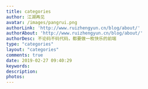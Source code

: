 ```yaml
---
title: categories
author: 江湖再见
avatar: /images/pangrui.png
authorLink: 'http://www.ruizhengyun.cn/blog/about/'
authorAbout: 'http://www.ruizhengyun.cn/blog/about/'
authorDesc: 不论码不码代码，都要做一枚快乐的前端
type: "categories"
layout: "categories"
comments: true
date: 2019-02-27 09:40:29
keywords:
description:
photos:
---
```

